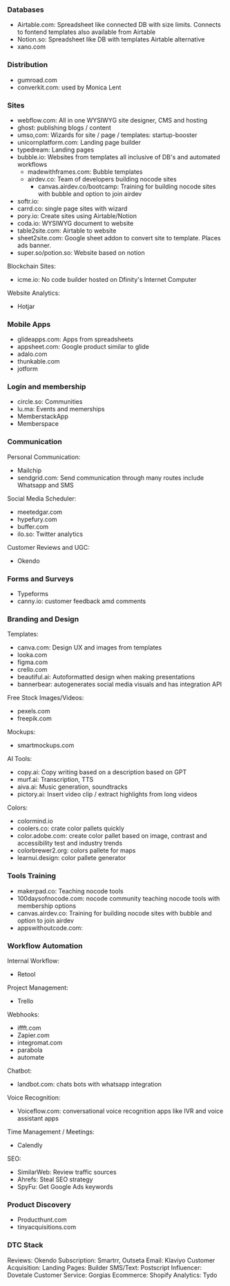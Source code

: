 ### Databases
 - Airtable.com: Spreadsheet like connected DB with size limits. Connects to fontend templates also available from Airtable
 - Notion.so: Spreadsheet like DB with templates Airtable alternative
 - xano.com

### Distribution
 - gumroad.com
 - converkit.com: used by Monica Lent

### Sites
 - webflow.com: All in one WYSIWYG site designer, CMS and hosting
 - ghost: publishing blogs / content
 - umso,com: Wizards for site / page / templates: startup-booster
 - unicornplatform.com: Landing page builder
 - typedream: Landing pages
 - bubble.io: Websites from templates all inclusive of DB's and automated workflows
 	- madewithframes.com: Bubble templates
 	- airdev.co: Team of developers building nocode sites
 		- canvas.airdev.co/bootcamp: Training for building nocode sites with bubble and option to join airdev
 - softr.io:
 - carrd.co: single page sites with wizard
 - pory.io: Create sites using Airtable/Notion
 - coda.io: WYSIWYG document to website
 - table2site.com: Airtable to website
 - sheet2site.com: Google sheet addon to convert site to template. Places ads banner.
 - super.so/potion.so: Website based on notion

Blockchain Sites:
 - icme.io: No code builder hosted on Dfinity's Internet Computer

Website Analytics:
 - Hotjar

### Mobile Apps
 - glideapps.com: Apps from spreadsheets
 - appsheet.com: Google product similar to glide
 - adalo.com
 - thunkable.com
 - jotform

### Login and membership
 - circle.so: Communities
 - lu.ma: Events and memerships
 - MemberstackApp
 - Memberspace

### Communication

Personal Communication:
 - Mailchip
 - sendgrid.com: Send communication through many routes include Whatsapp and SMS

Social Media Scheduler:
 - meetedgar.com
 - hypefury.com
 - buffer.com
 - ilo.so: Twitter analytics

Customer Reviews and UGC:
 - Okendo

### Forms and Surveys
 - Typeforms
 - canny.io: customer feedback amd comments

### Branding and Design

Templates:
 - canva.com: Design UX and images from templates
 - looka.com
 - figma.com
 - crello.com
 - beautiful.ai: Autoformatted design when making presentations
 - bannerbear: autogenerates social media visuals and has integration API

Free Stock Images/Videos:
 - pexels.com
 - freepik.com

Mockups:
 - smartmockups.com

AI Tools:
 - copy.ai: Copy writing based on a description based on GPT
 - murf.ai: Transcription, TTS
 - aiva.ai: Music generation, soundtracks
 - pictory.ai: Insert video clip / extract highlights from long videos

Colors:
 - colormind.io
 - coolers.co: crate color pallets quickly
 - color.adobe.com: create color pallet based on image, contrast and accessibility test and industry trends
 - colorbrewer2.org: colors pallete for maps
 - learnui.design: color pallete generator

### Tools Training
 - makerpad.co: Teaching nocode tools
 - 100daysofnocode.com: nocode community teaching nocode tools with membership options
 - canvas.airdev.co: Training for building nocode sites with bubble and option to join airdev
 - appswithoutcode.com:

### Workflow Automation

Internal Workflow:
 - Retool

Project Management:
 - Trello

Webhooks:
 - iffft.com
 - Zapier.com
 - integromat.com
 - parabola
 - automate

Chatbot:
 - landbot.com: chats bots with whatsapp integration

Voice Recognition:
 - Voiceflow.com: conversational voice recognition apps like IVR and voice assistant apps

Time Management / Meetings:
 - Calendly

SEO:
 - SimilarWeb: Review traffic sources
 - Ahrefs: Steal SEO strategy
 - SpyFu: Get Google Ads keywords

### Product Discovery
 - Producthunt.com
 - tinyacquisitions.com

### DTC Stack

Reviews: Okendo
Subscription: Smartrr, Outseta
Email: Klaviyo
Customer Acquisition:
Landing Pages: Builder
SMS/Text: Postscript
Influencer: Dovetale
Customer Service: Gorgias
Ecommerce: Shopify
Analytics: Tydo
